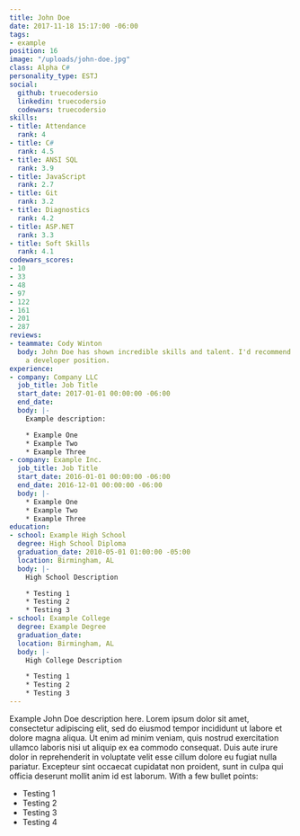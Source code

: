 ```yaml
---
title: John Doe
date: 2017-11-18 15:17:00 -06:00
tags:
- example
position: 16
image: "/uploads/john-doe.jpg"
class: Alpha C#
personality_type: ESTJ
social:
  github: truecodersio
  linkedin: truecodersio
  codewars: truecodersio
skills:
- title: Attendance
  rank: 4
- title: C#
  rank: 4.5
- title: ANSI SQL
  rank: 3.9
- title: JavaScript
  rank: 2.7
- title: Git
  rank: 3.2
- title: Diagnostics
  rank: 4.2
- title: ASP.NET
  rank: 3.3
- title: Soft Skills
  rank: 4.1
codewars_scores:
- 10
- 33
- 48
- 97
- 122
- 161
- 201
- 287
reviews:
- teammate: Cody Winton
  body: John Doe has shown incredible skills and talent. I'd recommend John Doe for
    a developer position.
experience:
- company: Company LLC
  job_title: Job Title
  start_date: 2017-01-01 00:00:00 -06:00
  end_date: 
  body: |-
    Example description:

    * Example One
    * Example Two
    * Example Three
- company: Example Inc.
  job_title: Job Title
  start_date: 2016-01-01 00:00:00 -06:00
  end_date: 2016-12-01 00:00:00 -06:00
  body: |-
    * Example One
    * Example Two
    * Example Three
education:
- school: Example High School
  degree: High School Diploma
  graduation_date: 2010-05-01 01:00:00 -05:00
  location: Birmingham, AL
  body: |-
    High School Description

    * Testing 1
    * Testing 2
    * Testing 3
- school: Example College
  degree: Example Degree
  graduation_date: 
  location: Birmingham, AL
  body: |-
    High College Description

    * Testing 1
    * Testing 2
    * Testing 3
---
```


Example John Doe description here. Lorem ipsum dolor sit amet, consectetur adipiscing elit, sed do eiusmod tempor incididunt ut labore et dolore magna aliqua. Ut enim ad minim veniam, quis nostrud exercitation ullamco laboris nisi ut aliquip ex ea commodo consequat. Duis aute irure dolor in reprehenderit in voluptate velit esse cillum dolore eu fugiat nulla pariatur. Excepteur sint occaecat cupidatat non proident, sunt in culpa qui officia deserunt mollit anim id est laborum. With a few bullet points:

* Testing 1
* Testing 2
* Testing 3
* Testing 4